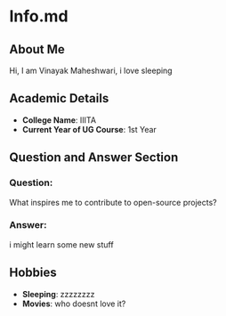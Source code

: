 # Info.md

## About Me
Hi, I am Vinayak Maheshwari, i love sleeping 
## Academic Details
- **College Name**: IIITA
- **Current Year of UG Course**: 1st Year  

## Question and Answer Section
### Question:
What inspires me to contribute to open-source projects?
### Answer:
i might learn some new stuff

## Hobbies
- **Sleeping**: zzzzzzzz
- **Movies**: who doesnt love it?
